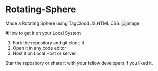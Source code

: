 # Rotating-Sphere

Made a Rotating Sphere using TagCloud JS,HTML,CSS.
![image](https://user-images.githubusercontent.com/81870866/186803322-9e118716-8559-4a31-b8fe-999f7be59e15.png)

#How to get it on your Local System
1. Fork the repository and git clone it.
2. Open it in any code editor
3. Host it on Local Host or server.



Star the repository or share it with your fellow developers if you liked it.
